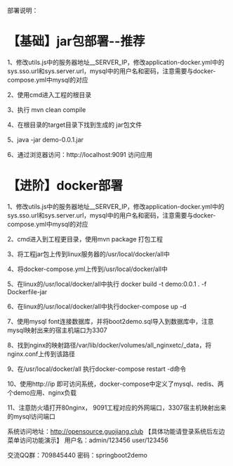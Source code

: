 部署说明：
# 【基础】jar包部署--推荐
1、修改utils.js中的服务器地址__SERVER_IP，修改application-docker.yml中的sys.sso.url和sys.server.url，mysql中的用户名和密码，注意需要与docker-compose.yml中mysql的对应

2、使用cmd进入工程的根目录 

3、执行 mvn clean compile

4、在根目录的target目录下找到生成的 jar包文件

5、java -jar demo-0.0.1.jar 

6、通过浏览器访问：http://localhost:9091 访问应用


# 【进阶】docker部署
1、修改utils.js中的服务器地址__SERVER_IP，修改application-docker.yml中的sys.sso.url和sys.server.url，mysql中的用户名和密码，注意需要与docker-compose.yml中mysql的对应

2、cmd进入到工程更目录，使用mvn package 打包工程

3、将工程jar包上传到linux服务器的/usr/local/docker/all中

4、将docker-compose.yml上传到/usr/local/docker/all中

5、在linux的/usr/local/docker/all中执行  docker build -t demo:0.0.1 . -f Dockerfile-jar

6、在linux的/usr/local/docker/all中执行docker-compose up -d

7、使用mysql font连接数据库，并将boot2demo.sql导入到数据库中，注意mysql映射出来的宿主机端口为3307

8、找到nginx的映射路径/var/lib/docker/volumes/all_nginxetc/_data，将nginx.conf上传到该路径

9、在/usr/local/docker/all 执行docker-compose restart -d命令

10、使用http://ip 即可访问系统，docker-compose中定义了mysql、redis、两个demo应用、nginx负载

11、注意防火墙打开80nginx， 9091工程对应的外网端口，3307宿主机映射出来的mysql访问端口

系统访问地址：http://opensource.guojiang.club 【具体功能请登录系统后左边菜单访问功能演示】
用户名：admin/123456 user/123456


交流QQ群：709845440 密码：springboot2demo

